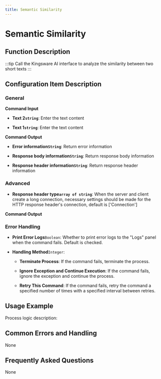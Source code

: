 ```yaml
---
title: Semantic Similarity
---
```


# Semantic Similarity

## Function Description

:::tip 
Call the Kingsware AI interface to analyze the similarity between two short texts
:::

## Configuration Item Description

### General

**Command Input**

- **Text 2`string`**: Enter the text content

- **Text 1`string`**: Enter the text content


**Command Output**

- **Error information`String`**: Return error information

- **Response body information`String`**: Return response body information

- **Response header information`String`**: Return response header information

### Advanced

- **Response header type`array of string`**: When the server and client create a long connection, necessary settings should be made for the HTTP response header's connection, default is ['Connection']


**Command Output**

### Error Handling

- **Print Error Logs**`Boolean`: Whether to print error logs to the "Logs" panel when the command fails. Default is checked. 

- **Handling Method**`Integer`:

    - **Terminate Process**: If the command fails, terminate the process.

    - **Ignore Exception and Continue Execution**: If the command fails, ignore the exception and continue the process.

    - **Retry This Command**: If the command fails, retry the command a specified number of times with a specified interval between retries.

## Usage Example

Process logic description:

## Common Errors and Handling

None

## Frequently Asked Questions

None

